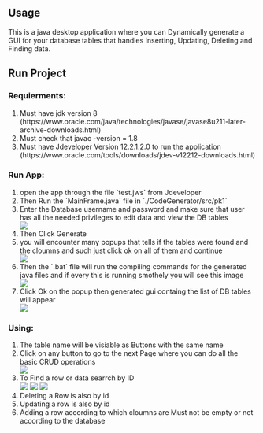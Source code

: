 ## Usage
This is a java desktop application where you can Dynamically generate a GUI for your database tables that handles Inserting, Updating, Deleting and Finding data.

## Run Project

### Requierments:
<ol>
<li> Must have jdk version 8 (https://www.oracle.com/java/technologies/javase/javase8u211-later-archive-downloads.html)</li>
<li> Must check that javac -version = 1.8</li>
<li> Must have Jdeveloper Version 12.2.1.2.0 to run the application (https://www.oracle.com/tools/downloads/jdev-v12212-downloads.html)</li>
</ol>

### Run App:
<ol>
<li> open the app through the file `test.jws` from Jdeveloper </li>
<li> Then Run the `MainFrame.java` file in `./CodeGenerator/src/pk1` </li>
<li> Enter the Database username and password and make sure that user has all the needed privileges to edit data and view the DB tables </li>
  <img src="https://user-images.githubusercontent.com/62972966/172756509-b6df9e2c-c7d8-4488-91d0-f068349deb8f.png"></img>
<li> Then Click Generate</li>
<li> you will encounter many popups that tells if the tables were found and the cloumns and such just click ok on all of them and continue</li>
<img src="https://user-images.githubusercontent.com/62972966/172757195-fe0240c7-b2bf-4d47-abb1-a25234b16e74.png"></img>
<li> Then the `.bat` file will run the compiling commands for the generated java files and if every this is running smothely you will see this image</li>
<img src="https://user-images.githubusercontent.com/62972966/172757652-0dba5a1f-2a26-4feb-aa6e-be909e1362d2.png"></img>
<li> Click Ok on the popup then generated gui containg the list of DB tables will appear </li>
<img src="https://user-images.githubusercontent.com/62972966/172758034-2fa0b224-161d-4512-a2ee-2b58f6af4e76.png"></img>
</ol>

### Using:
<ol>
  <li> The table name will be visiable as Buttons with the same name </li>
  <li> Click on any button to go to the next Page where you can do all the basic CRUD operations </li>
  <img src="https://user-images.githubusercontent.com/62972966/172758599-a1c974db-c95a-45e1-93d1-a2ea2c57584d.png"></img>
  <li> To Find a row or data searrch by ID </li>
<img src="https://user-images.githubusercontent.com/62972966/172758997-df43535d-c63f-4de5-84e2-0f71a1592fd4.png"></img>
<img src="https://user-images.githubusercontent.com/62972966/172759058-01cdc805-d431-40cd-92d8-9f88c94a2a70.png"></img>
<img src="https://user-images.githubusercontent.com/62972966/172759095-0dd6c446-b760-4414-9523-66e5b8a23109.png"></img>
<li> Deleting a Row is also by id </li>
<li> Updating a row is also by id </li>
<li>Adding a row according to which cloumns are Must not be empty or not according to the database </li>


</ol>
  

